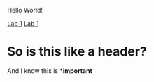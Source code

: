 Hello World!


[Lab 1](https:/illusivealdebaran.github.io/cse15l-lab-reports/lab-report-1-week0.md)
[Lab 1](https://illusivealdebaran.github.io/cse15l-lab-reports/lab-report-1-week0.html)
# So is this like a header?
And I know this is ***important**